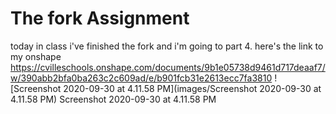 # The fork Assignment
today in class i've finished the fork and i'm going to part 4.
here's the link to my onshape https://cvilleschools.onshape.com/documents/9b1e05738d9461d717deaaf7/w/390abb2bfa0ba263c2c609ad/e/b901fcb31e2613ecc7fa3810
![Screenshot 2020-09-30 at 4.11.58 PM](images/Screenshot 2020-09-30 at 4.11.58 PM)
Screenshot 2020-09-30 at 4.11.58 PM
